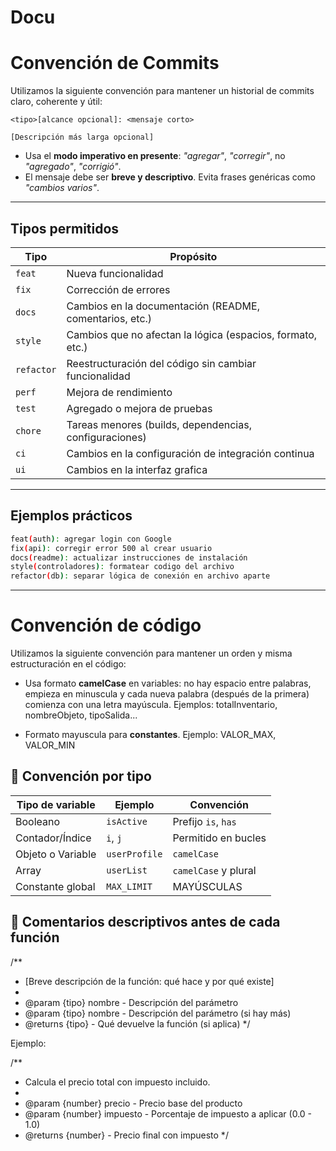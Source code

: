# Docu
# Convención de Commits

Utilizamos la siguiente convención para mantener un historial de commits claro, coherente y útil:

```
<tipo>[alcance opcional]: <mensaje corto>
 
[Descripción más larga opcional]
```

- Usa el **modo imperativo en presente**: _"agregar"_, _"corregir"_, no _"agregado"_, _"corrigió"_.
- El mensaje debe ser **breve y descriptivo**. Evita frases genéricas como _"cambios varios"_.

---

## Tipos permitidos

| Tipo     | Propósito                                                                 |
|----------|--------------------------------------------------------------------------|
| `feat`   | Nueva funcionalidad                                                       |
| `fix`    | Corrección de errores                                                     |
| `docs`   | Cambios en la documentación (README, comentarios, etc.)                  |
| `style`  | Cambios que no afectan la lógica (espacios, formato, etc.)               |
| `refactor` | Reestructuración del código sin cambiar funcionalidad                |
| `perf`   | Mejora de rendimiento                                                     |
| `test`   | Agregado o mejora de pruebas                                              |
| `chore`  | Tareas menores (builds, dependencias, configuraciones)                   |
| `ci`     | Cambios en la configuración de integración continua                      |
| `ui`     | Cambios en la interfaz grafica                     |

---

## Ejemplos prácticos

```bash
feat(auth): agregar login con Google
fix(api): corregir error 500 al crear usuario
docs(readme): actualizar instrucciones de instalación
style(controladores): formatear codigo del archivo
refactor(db): separar lógica de conexión en archivo aparte
```

---

# Convención de código

Utilizamos la siguiente convención para mantener un orden y misma estructuración en el código:

- Usa formato **camelCase** en variables: no hay espacio entre palabras, empieza en minuscula y cada nueva palabra (después de la primera) comienza con una letra mayúscula. Ejemplos: totalInventario, nombreObjeto, tipoSalida...

- Formato mayuscula para **constantes**. Ejemplo: VALOR_MAX, VALOR_MIN

## 📌 Convención por tipo

| Tipo de variable   | Ejemplo       | Convención             |
|--------------------|---------------|-------------------------|
| Booleano           | `isActive`    | Prefijo `is`, `has`     |
| Contador/Índice    | `i`, `j`      | Permitido en bucles     |
| Objeto o Variable            | `userProfile` | `camelCase`             |
| Array              | `userList`    | `camelCase` y plural    |
| Constante global   | `MAX_LIMIT`   | MAYÚSCULAS              |


## 📌 Comentarios descriptivos antes de cada función


/**
 * [Breve descripción de la función: qué hace y por qué existe]
 *
 * @param {tipo} nombre - Descripción del parámetro
 * @param {tipo} nombre - Descripción del parámetro (si hay más)
 * @returns {tipo} - Qué devuelve la función (si aplica)
 */

 Ejemplo:

 /**
 * Calcula el precio total con impuesto incluido.
 *
 * @param {number} precio - Precio base del producto
 * @param {number} impuesto - Porcentaje de impuesto a aplicar (0.0 - 1.0)
 * @returns {number} - Precio final con impuesto
 */